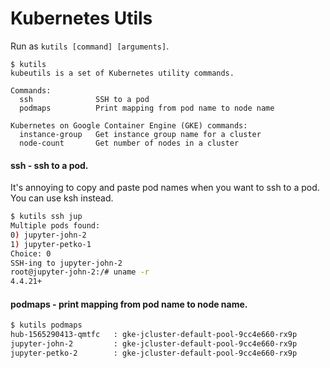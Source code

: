 # Kubernetes Utils

Run as `kutils [command] [arguments]`.

```
$ kutils
kubeutils is a set of Kubernetes utility commands.

Commands:
  ssh              SSH to a pod
  podmaps          Print mapping from pod name to node name

Kubernetes on Google Container Engine (GKE) commands:
  instance-group   Get instance group name for a cluster
  node-count       Get number of nodes in a cluster
```

#### ssh - ssh to a pod.

It's annoying to copy and paste pod names when you want to ssh to a pod. You can use ksh instead.

```bash
$ kutils ssh jup
Multiple pods found:
0) jupyter-john-2
1) jupyter-petko-1
Choice: 0
SSH-ing to jupyter-john-2
root@jupyter-john-2:/# uname -r
4.4.21+
```

#### podmaps - print mapping from pod name to node name.

```bash
$ kutils podmaps
hub-1565290413-qmtfc   : gke-jcluster-default-pool-9cc4e660-rx9p
jupyter-john-2         : gke-jcluster-default-pool-9cc4e660-rx9p
jupyter-petko-2        : gke-jcluster-default-pool-9cc4e660-rx9p
```
